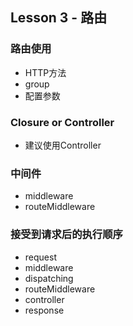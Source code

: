 ## Lesson 3 - 路由

### 路由使用
- HTTP方法
- group
- 配置参数

### Closure or Controller
- 建议使用Controller

### 中间件
- middleware
- routeMiddleware

### 接受到请求后的执行顺序
- request
- middleware
- dispatching
- routeMiddleware
- controller
- response

